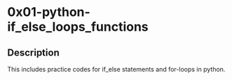 # 0x01-python-if_else_loops_functions

## Description
This includes practice codes for if_else statements and for-loops in python.

